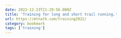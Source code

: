 ```yaml
---
date: 2022-12-23T21:29:56.000Z
title: 'Training for long and short trail running.'
url: https://mtnath.com/training2022/
category: bookmark
tags: ['training']
---
```

